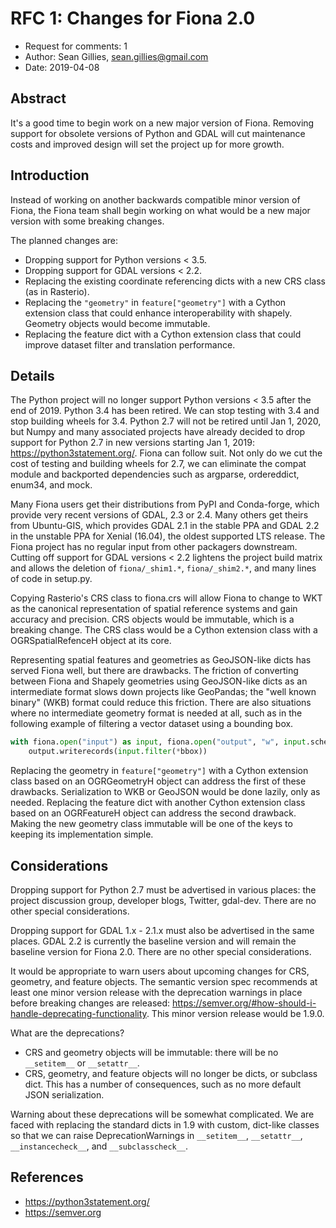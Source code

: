 RFC 1: Changes for Fiona 2.0
============================

* Request for comments: 1
* Author: Sean Gillies, sean.gillies@gmail.com
* Date: 2019-04-08

## Abstract

It's a good time to begin work on a new major version of Fiona. Removing support for obsolete versions of Python and GDAL will cut maintenance costs and improved design will set the project up for more growth.

## Introduction

Instead of working on another backwards compatible minor version of Fiona, the Fiona team shall begin working on what would be a new major version with some breaking changes.

The planned changes are:

* Dropping support for Python versions < 3.5.
* Dropping support for GDAL versions < 2.2.
* Replacing the existing coordinate referencing dicts with a new CRS class (as in Rasterio).
* Replacing the `"geometry"` in `feature["geometry"]` with a Cython extension class that could enhance interoperability with shapely. Geometry objects would become immutable.
* Replacing the feature dict with a Cython extension class that could improve dataset filter and translation performance.

## Details

The Python project will no longer support Python versions < 3.5 after the end of 2019. Python 3.4 has been retired. We can stop testing with 3.4 and stop building wheels for 3.4. Python 2.7 will not be retired until Jan 1, 2020, but Numpy and many associated projects have already decided to drop support for Python 2.7 in new versions starting Jan 1, 2019: https://python3statement.org/. Fiona can follow suit. Not only do we cut the cost of testing and building wheels for 2.7, we can eliminate the compat module and backported dependencies such as argparse, ordereddict, enum34, and mock.

Many Fiona users get their distributions from PyPI and Conda-forge, which provide very recent versions of GDAL, 2.3 or 2.4. Many others get theirs from Ubuntu-GIS, which provides GDAL 2.1 in the stable PPA and GDAL 2.2 in the unstable PPA for Xenial (16.04), the oldest supported LTS release. The Fiona project has no regular input from other packagers downstream. Cutting off support for GDAL versions < 2.2 lightens the project build matrix and allows the deletion of `fiona/_shim1.*`, `fiona/_shim2.*`, and many lines of code in setup.py.

Copying Rasterio's CRS class to fiona.crs will allow Fiona to change to WKT as the canonical representation of spatial reference systems and gain accuracy and precision. CRS objects would be immutable, which is a breaking change. The CRS class would be a Cython extension class with a OGRSpatialRefenceH object at its core.

Representing spatial features and geometries as GeoJSON-like dicts has served Fiona well, but there are drawbacks. The friction of converting between Fiona and Shapely geometries using GeoJSON-like dicts as an intermediate format slows down projects like GeoPandas; the "well known binary" (WKB) format could reduce this friction. There are also situations where no intermediate geometry format is needed at all, such as in the following example of filtering a vector dataset using a bounding box.

```python
with fiona.open("input") as input, fiona.open("output", "w", input.schema) as output:
    output.writerecords(input.filter(*bbox))
```

Replacing the geometry in `feature["geometry"]` with a Cython extension class based on an OGRGeometryH object can address the first of these drawbacks. Serialization to WKB or GeoJSON would be done lazily, only as needed. Replacing the feature dict with another Cython extension class based on an OGRFeatureH object can address the second drawback. Making the new geometry class immutable will be one of the keys to keeping its implementation simple.

## Considerations

Dropping support for Python 2.7 must be advertised in various places: the project discussion group, developer blogs, Twitter, gdal-dev. There are no other special considerations.

Dropping support for GDAL 1.x - 2.1.x must also be advertised in the same places. GDAL 2.2 is currently the baseline version and will remain the baseline version for Fiona 2.0. There are no other special considerations.

It would be appropriate to warn users about upcoming changes for CRS, geometry, and feature objects. The semantic version spec 
recommends at least one minor version release with the deprecation warnings in place before breaking changes are released: https://semver.org/#how-should-i-handle-deprecating-functionality. This minor version release would be 1.9.0.

What are the deprecations?

- CRS and geometry objects will be immutable: there will be no `__setitem__` or `__setattr__`.
- CRS, geometry, and feature objects will no longer be dicts, or subclass dict. This has a number of consequences, such as no more default JSON serialization.

Warning about these deprecations will be somewhat complicated. We are faced with replacing the standard dicts in 1.9 with custom, dict-like classes so that we can raise DeprecationWarnings in `__setitem__`, `__setattr__`, `__instancecheck__`, and `__subclasscheck__`.

## References

* https://python3statement.org/
* https://semver.org
